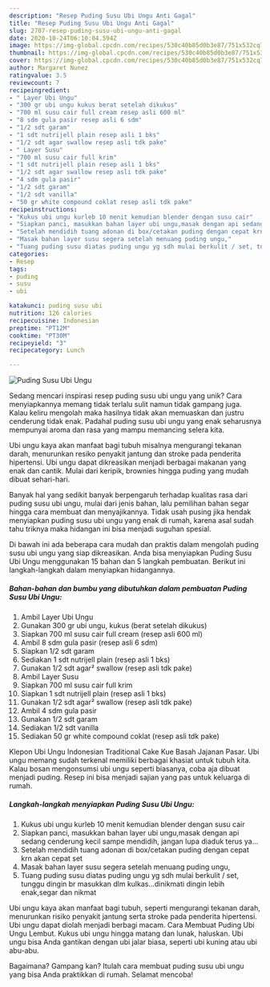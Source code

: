 ```yaml
---
description: "Resep Puding Susu Ubi Ungu Anti Gagal"
title: "Resep Puding Susu Ubi Ungu Anti Gagal"
slug: 2707-resep-puding-susu-ubi-ungu-anti-gagal
date: 2020-10-24T06:10:04.594Z
image: https://img-global.cpcdn.com/recipes/530c40b85d0b3e87/751x532cq70/puding-susu-ubi-ungu-foto-resep-utama.jpg
thumbnail: https://img-global.cpcdn.com/recipes/530c40b85d0b3e87/751x532cq70/puding-susu-ubi-ungu-foto-resep-utama.jpg
cover: https://img-global.cpcdn.com/recipes/530c40b85d0b3e87/751x532cq70/puding-susu-ubi-ungu-foto-resep-utama.jpg
author: Margaret Nunez
ratingvalue: 3.5
reviewcount: 7
recipeingredient:
- " Layer Ubi Ungu"
- "300 gr ubi ungu kukus berat setelah dikukus"
- "700 ml susu cair full cream resep asli 600 ml"
- "8 sdm gula pasir resep asli 6 sdm"
- "1/2 sdt garam"
- "1 sdt nutrijell plain resep asli 1 bks"
- "1/2 sdt agar swallow resep asli tdk pake"
- " Layer Susu"
- "700 ml susu cair full krim"
- "1 sdt nutrijell plain resep asli 1 bks"
- "1/2 sdt agar swallow resep asli tdk pake"
- "4 sdm gula pasir"
- "1/2 sdt garam"
- "1/2 sdt vanilla"
- "50 gr white compound coklat resep asli tdk pake"
recipeinstructions:
- "Kukus ubi ungu kurleb 10 menit kemudian blender dengan susu cair"
- "Siapkan panci, masukkan bahan layer ubi ungu,masak dengan api sedang cenderung kecil sampe mendidih, jangan lupa diaduk terus ya..."
- "Setelah mendidih tuang adonan di box/cetakan puding dengan cepat krn akan cepat set"
- "Masak bahan layer susu segera setelah menuang puding ungu,"
- "Tuang puding susu diatas puding ungu yg sdh mulai berkulit / set, tunggu dingin br masukkan dlm kulkas...dinikmati dingin lebih enak,segar dan nikmat"
categories:
- Resep
tags:
- puding
- susu
- ubi

katakunci: puding susu ubi 
nutrition: 126 calories
recipecuisine: Indonesian
preptime: "PT12M"
cooktime: "PT30M"
recipeyield: "3"
recipecategory: Lunch

---
```



![Puding Susu Ubi Ungu](https://img-global.cpcdn.com/recipes/530c40b85d0b3e87/751x532cq70/puding-susu-ubi-ungu-foto-resep-utama.jpg)

Sedang mencari inspirasi resep puding susu ubi ungu yang unik? Cara menyiapkannya memang tidak terlalu sulit namun tidak gampang juga. Kalau keliru mengolah maka hasilnya tidak akan memuaskan dan justru cenderung tidak enak. Padahal puding susu ubi ungu yang enak seharusnya mempunyai aroma dan rasa yang mampu memancing selera kita.

Ubi ungu kaya akan manfaat bagi tubuh misalnya mengurangi tekanan darah, menurunkan resiko penyakit jantung dan stroke pada penderita hipertensi. Ubi ungu dapat dikreasikan menjadi berbagai makanan yang enak dan cantik. Mulai dari keripik, brownies hingga puding yang mudah dibuat sehari-hari.

Banyak hal yang sedikit banyak berpengaruh terhadap kualitas rasa dari puding susu ubi ungu, mulai dari jenis bahan, lalu pemilihan bahan segar hingga cara membuat dan menyajikannya. Tidak usah pusing jika hendak menyiapkan puding susu ubi ungu yang enak di rumah, karena asal sudah tahu triknya maka hidangan ini bisa menjadi suguhan spesial.


Di bawah ini ada beberapa cara mudah dan praktis dalam mengolah puding susu ubi ungu yang siap dikreasikan. Anda bisa menyiapkan Puding Susu Ubi Ungu menggunakan 15 bahan dan 5 langkah pembuatan. Berikut ini langkah-langkah dalam menyiapkan hidangannya.

<!--inarticleads1-->

##### Bahan-bahan dan bumbu yang dibutuhkan dalam pembuatan Puding Susu Ubi Ungu:

1. Ambil  Layer Ubi Ungu
1. Gunakan 300 gr ubi ungu, kukus (berat setelah dikukus)
1. Siapkan 700 ml susu cair full cream (resep asli 600 ml)
1. Ambil 8 sdm gula pasir (resep asli 6 sdm)
1. Siapkan 1/2 sdt garam
1. Sediakan 1 sdt nutrijell plain (resep asli 1 bks)
1. Gunakan 1/2 sdt agar² swallow (resep asli tdk pake)
1. Ambil  Layer Susu
1. Siapkan 700 ml susu cair full krim
1. Siapkan 1 sdt nutrijell plain (resep asli 1 bks)
1. Gunakan 1/2 sdt agar² swallow (resep asli tdk pake)
1. Ambil 4 sdm gula pasir
1. Gunakan 1/2 sdt garam
1. Sediakan 1/2 sdt vanilla
1. Sediakan 50 gr white compound coklat (resep asli tdk pake)


Klepon Ubi Ungu Indonesian Traditional Cake Kue Basah Jajanan Pasar. Ubi ungu memang sudah terkenal memiliki berbagai khasiat untuk tubuh kita. Kalau bosan mengonsumsi ubi ungu seperti biasanya, coba aja dibuat menjadi puding. Resep ini bisa menjadi sajian yang pas untuk keluarga di rumah. 

<!--inarticleads2-->

##### Langkah-langkah menyiapkan Puding Susu Ubi Ungu:

1. Kukus ubi ungu kurleb 10 menit kemudian blender dengan susu cair
1. Siapkan panci, masukkan bahan layer ubi ungu,masak dengan api sedang cenderung kecil sampe mendidih, jangan lupa diaduk terus ya...
1. Setelah mendidih tuang adonan di box/cetakan puding dengan cepat krn akan cepat set
1. Masak bahan layer susu segera setelah menuang puding ungu,
1. Tuang puding susu diatas puding ungu yg sdh mulai berkulit / set, tunggu dingin br masukkan dlm kulkas...dinikmati dingin lebih enak,segar dan nikmat


Ubi ungu kaya akan manfaat bagi tubuh, seperti mengurangi tekanan darah, menurunkan risiko penyakit jantung serta stroke pada penderita hipertensi. Ubi ungu dapat diolah menjadi berbagi macam. Cara Membuat Puding Ubi Ungu Lembut. Kukus ubi ungu hingga matang dan lunak, haluskan. Ubi ungu bisa Anda gantikan dengan ubi jalar biasa, seperti ubi kuning atau ubi abu-abu. 

Bagaimana? Gampang kan? Itulah cara membuat puding susu ubi ungu yang bisa Anda praktikkan di rumah. Selamat mencoba!

